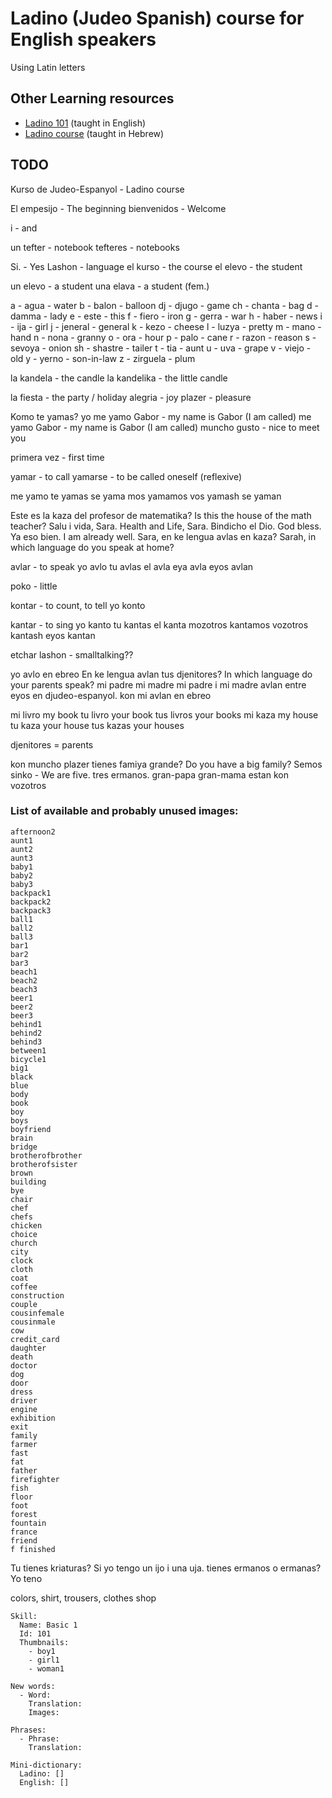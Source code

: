 # Ladino (Judeo Spanish) course for English speakers

Using Latin letters

## Other Learning resources

* [Ladino 101](https://www.youtube.com/watch?v=MTgs0VlkP_E&list=PLG7gXVhDoTAKrqy1jGn4QcQ4Mwk6YB8Tc&index=3) (taught in English)
* [Ladino course](https://www.youtube.com/watch?v=H8Pt-AS0ppM&list=PL26BCA5DA78235E0D) (taught in Hebrew)


## TODO


Kurso de Judeo-Espanyol - Ladino course

El empesijo - The beginning
bienvenidos - Welcome

i  - and


un tefter - notebook
tefteres - notebooks

Si.      - Yes
Lashon   - language
el kurso - the course
el elevo - the student

un elevo  - a student
una elava - a student (fem.)


a  - agua     - water
b  - balon    - balloon
dj - djugo    - game
ch - chanta   - bag
d  - damma    - lady
e  - este     - this
f  - fiero    - iron
g  - gerra    - war
h  - haber    - news
i  - ija      - girl
j  - jeneral  - general
k  - kezo     - cheese
l  - luzya    - pretty
m  - mano     - hand
n  - nona     - granny
o  - ora      - hour
p  - palo     - cane
r  - razon    - reason
s  - sevoya   - onion
sh - shastre  - tailer
t  - tia      - aunt
u  - uva      - grape
v  - viejo    - old
y  - yerno    - son-in-law
z  - zirguela - plum

la kandela - the candle
la kandelika - the little candle

la fiesta - the party / holiday
alegria - joy
plazer - pleasure

Komo te yamas?
yo me yamo Gabor - my name is Gabor (I am called)
me yamo Gabor - my name is Gabor (I am called)
muncho gusto - nice to meet you

primera vez - first time


yamar - to call
yamarse - to be called oneself (reflexive)

me yamo
te yamas
se yama
mos yamamos
vos yamash
se yaman

Este es la kaza del profesor de matematika?
Is this the house of the math teacher?
Salu i vida, Sara.  Health and Life, Sara.
Bindicho el Dio. God bless.
Ya eso bien. I am already well.
Sara, en ke lengua avlas en kaza? Sarah, in which language do you speak at home?

avlar - to speak
yo avlo
tu avlas
el avla
eya avla
eyos avlan

poko - little


kontar - to count, to tell
yo konto

kantar - to sing
yo kanto
tu kantas
el kanta
mozotros kantamos
vozotros kantash
eyos kantan

etchar lashon - smalltalking??


yo avlo en ebreo
En ke lengua avlan tus djenitores?
In which language do your parents speak?
mi padre
mi madre
mi padre i mi madre avlan entre eyos en djudeo-espanyol.
kon mi avlan en ebreo


mi livro my book
tu livro your book
tus livros your books
mi kaza my house
tu kaza your house
tus kazas your houses


djenitores = parents

kon muncho plazer
tienes famiya grande? Do you have a big family?
Semos sinko - We are five.
tres ermanos.
gran-papa
gran-mama
estan kon vozotros


### List of available and probably unused images:

```
afternoon2
aunt1
aunt2
aunt3
baby1
baby2
baby3
backpack1
backpack2
backpack3
ball1
ball2
ball3
bar1
bar2
bar3
beach1
beach2
beach3
beer1
beer2
beer3
behind1
behind2
behind3
between1
bicycle1
big1
black
blue
body
book
boy
boys
boyfriend
brain
bridge
brotherofbrother
brotherofsister
brown
building
bye
chair
chef
chefs
chicken
choice
church
city
clock
cloth
coat
coffee
construction
couple
cousinfemale
cousinmale
cow
credit_card
daughter
death
doctor
dog
door
dress
driver
engine
exhibition
exit
family
farmer
fast
fat
father
firefighter
fish
floor
foot
forest
fountain
france
friend
f finished
```

Tu tienes kriaturas?
Si yo tengo un ijo i una uja.
tienes ermanos o ermanas? Yo teno

colors, shirt, trousers, clothes shop

```
Skill:
  Name: Basic 1
  Id: 101
  Thumbnails:
    - boy1
    - girl1
    - woman1

New words:
  - Word:
    Translation:
    Images:

Phrases:
  - Phrase:
    Translation:

Mini-dictionary:
  Ladino: []
  English: []
```
